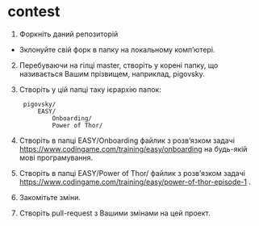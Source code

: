 # contest

1. Форкніть даний репозиторій
* Зклонуйте свій форк в папку на локальному комп’ютері.
2. Перебуваючи на гілці master, створіть у корені папку, що називається Вашим прізвищем, наприклад, pigovsky.
3. Створіть у цій папці таку ієрархію папок: 

        pigovsky/
            EASY/
                Onboarding/ 
                Power of Thor/
        

4. Створіть в папці EASY/Onboarding файлик з розв’язком задачі https://www.codingame.com/training/easy/onboarding на будь-якій мові програмування.
5. Створіть в папці EASY/Power of Thor/ файлик з розв’язком задачі https://www.codingame.com/training/easy/power-of-thor-episode-1 .
6. Закомітьте зміни.
7. Створіть pull-request з Вашими змінами на цей проект.
